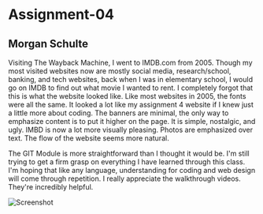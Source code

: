 # Assignment-04
## Morgan Schulte

Visiting The Wayback Machine, I went to IMDB.com from 2005. Though my most visited websites now are mostly social media, research/school, banking, and tech websites, back when I was in elementary school, I would go on IMDB to find out what movie I wanted to rent. I completely forgot that this is what the website looked like. Like most websites in 2005, the fonts were all the same. It looked a lot like my assignment 4 website if I knew just a little more about coding. The banners are minimal, the only way to emphasize content is to put it higher on the page. It is simple, nostalgic, and ugly. IMBD is now a lot more visually pleasing. Photos are emphasized over text. The flow of the website seems more natural.

The GIT Module is more straightforward than I thought it would be. I'm still trying to get a firm grasp on everything I have learned through this class. I'm hoping that like any language, understanding for coding and web design will come through repetition. I really appreciate the walkthrough videos. They're incredibly helpful.

![Screenshot](./images/screenshot4.png)

